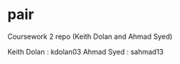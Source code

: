 # pair
Coursework 2 repo (Keith Dolan and Ahmad Syed)

Keith Dolan : kdolan03
Ahmad Syed : sahmad13
